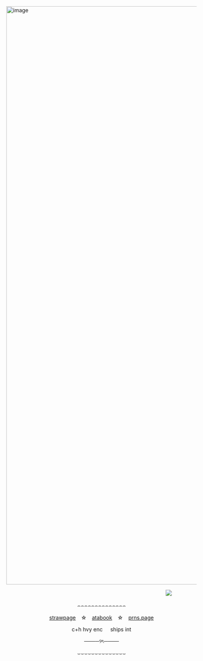 <img width="2397" height="1530" alt="image" src="https://github.com/user-attachments/assets/e3e273d6-e24b-4cd8-afa4-e493036a2997" />



⠀ ⠀ ⠀ ⠀ ⠀ ⠀ ⠀ ⠀ ⠀ ⠀ ⠀ ⠀ ⠀ ⠀ ⠀ ⠀ ⠀ ⠀ ⠀ ⠀ ⠀ ⠀ ⠀ ⠀ ⠀ ⠀ ⠀ ⠀ ⠀ ⠀![](https://komarev.com/ghpvc/?username=cemetery-girl&color=000000&style=plastic&label=bunnies+𐔌՞..՞𐦯)



<p align="center">
  ⌢⌢⌢⌢⌢⌢⌢⌢⌢⌢⌢⌢⌢⌢
</p>

<p align="center">
  <a href=https://cemetery-girl.straw.page/>strawpage</a>⠀ ☆⠀ <a href=https://vixxie.atabook.org/>atabook</a>⠀ ☆⠀ <a href=https://en.pronouns.page/@v.1x.en>prns.page</a>
</p>

<p align="center">
  c+h hvy enc⠀⠀ships int
</p>

<p align="center">
  ────୨ৎ────
</p>

<p align="center">
  ⌣⌣⌣⌣⌣⌣⌣⌣⌣⌣⌣⌣⌣⌣
</p>
